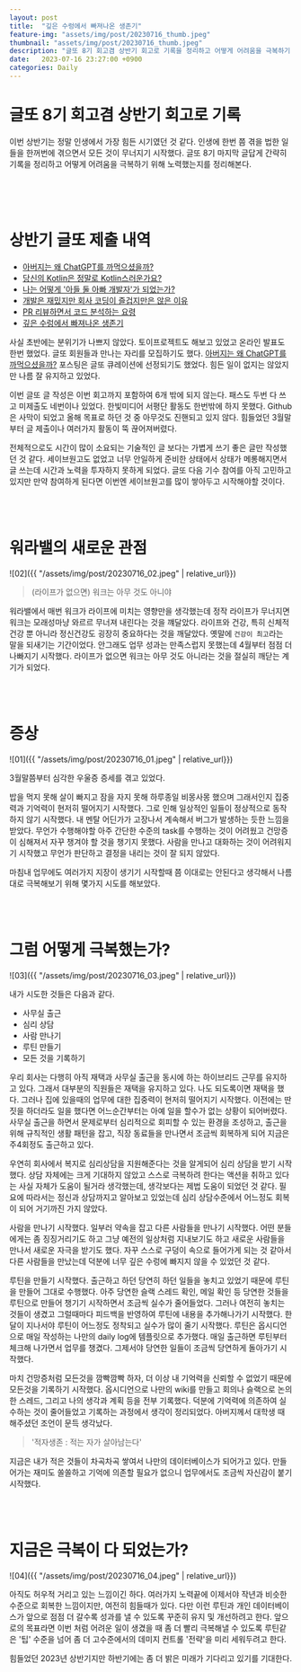 ```yaml
---
layout: post
title:  "깊은 수렁에서 빠져나온 생존기"
feature-img: "assets/img/post/20230716_thumb.jpeg"
thumbnail: "assets/img/post/20230716_thumb.jpeg"
description: "글또 8기 회고겸 상반기 회고로 기록을 정리하고 어떻게 어려움을 극복하기 위해 노력했는지를 정리해본다."
date:   2023-07-16 23:27:00 +0900
categories: Daily
---
```


# 글또 8기 회고겸 상반기 회고로 기록

이번 상반기는 정말 인생에서 가장 힘든 시기였던 것 같다. 인생에 한번 쯤 겪을 법한 일들을 한꺼번에 겪으면서 모든 것이 무너지기 시작했다. 글또 8기 마지막 글답게 간략히 기록을 정리하고 어떻게 어려움을 극복하기 위해 노력했는지를 정리해본다.

<br/><br/><br/>

# 상반기 글또 제출 내역

- [아버지는 왜 ChatGPT를 까먹으셨을까?](https://haenarashin.github.io/daily/2023/02/10/Convice_innovation.html)
- [당신의 Kotlin은 정말로 Kotlin스러운가요?](https://haenarashin.github.io/book/2023/02/26/Java_to_Kotlin_review.html)
- [나는 어떻게 '아들 둘 아빠 개발자'가 되었는가?](https://haenarashin.github.io/daily/2023/03/10/Dad_developer_with_2_kids.html)
- [개발은 재밌지만 회사 코딩이 즐겁지만은 않은 이유](https://haenarashin.github.io/daily/2023/05/07/MZ.html)
- [PR 리뷰하면서 코드 분석하는 요령](https://haenarashin.github.io/daily/2023/06/04/How_to_pr_review.html)
- [깊은 수렁에서 빠져나온 생존기](https://haenarashin.github.io/daily/2023/07/16/2023_half_review.html)

사실 초반에는 분위기가 나쁘지 않았다. 토이프로젝트도 해보고 있었고 온라인 발표도 한번 했었다. 글또 회원들과 만나는 자리를 모집하기도 했다. [아버지는 왜 ChatGPT를 까먹으셨을까?](https://haenarashin.github.io/daily/2023/02/10/Convice_innovation.html) 포스팅은 글또 큐레이션에 선정되기도 했었다. 힘든 일이 없지는 않았지만 나름 잘 유지하고 있었다.

이번 글또 글 작성은 이번 회고까지 포함하여 6개 밖에 되지 않는다. 패스도 두번 다 쓰고 미제출도 네번이나 있었다. 한빛미디어 서평단 활동도 한번밖에 하지 못했다. Github은 사막이 되었고 올해 목표로 하던 것 중 아무것도 진핸되고 있지 않다. 힘들었던 3월말부터 글 제출이나 여러가지 활동이 뚝 끊어져버렸다. 

전체적으로도 시간이 많이 소요되는 기술적인 글 보다는 가볍게 쓰기 좋은 글만 작성했던 것 같다. 세이브원고도 없었고 너무 안일하게 준비한 상태에서 상태가 메롱해지면서 글 쓰는데 시간과 노력을 투자하지 못하게 되었다. 글또 다음 기수 참여를 아직 고민하고 있지만 만약 참여하게 된다면 이번엔 세이브원고를 많이 쌓아두고 시작해야할 것이다.

<br/><br/>

# 워라밸의 새로운 관점

![02]({{ "/assets/img/post/20230716_02.jpeg" | relative_url}})<br/>

> (라이프가 없으면) 워크는 아무 것도 아니야

워라밸에서 매번 워크가 라이프에 미치는 영향만을 생각했는데 정작 라이프가 무너지면 워크는 모래성마냥 와르르 무너져 내린다는 것을 꺠달았다. 라이프와 건강, 특히 신체적 건강 뿐 아니라 정신건강도 굉장히 중요하다는 것을 깨달았다. 옛말에 `건강이 최고`라는 말을 되새기는 기간이었다. 안그래도 업무 성과는 만족스럽지 못했는데 4월부터 점점 더 나빠지기 시작했다. 라이프가 없으면 워크는 아무 것도 아니라는 것을 절실히 깨닫는 계기가 되었다.

<br/><br/>

# 증상

![01]({{ "/assets/img/post/20230716_01.jpeg" | relative_url}})<br/>

3월말쯤부터 심각한 우울증 증세를 겪고 있었다. 

밥을 먹지 못해 살이 빠지고 잠을 자지 못해 하루종일 비몽사몽 했으며 그래서인지 집중력과 기억력이 현저히 떨어지기 시작했다. 그로 인해 일상적인 일들이 정상적으로 동작하지 않기 시작했다. 내 멘탈 어딘가가 고장나서 계속해서 버그가 발생하는 듯한 느낌을 받았다. 무언가 수행해야할 아주 간단한 수준의 task를 수행하는 것이 어려웠고 건망증이 심해져서 자꾸 챙겨야 할 것을 챙기지 못했다. 사람을 만나고 대화하는 것이 어려워지기 시작했고 무언가 판단하고 결정을 내리는 것이 잘 되지 않았다.

마침내 업무에도 여러가지 지장이 생기기 시작할때 쯤 이대로는 안된다고 생각해서 나름대로 극복해보기 위해 몇가지 시도를 해보았다.

<br/><br/>

# 그럼 어떻게 극복했는가?

![03]({{ "/assets/img/post/20230716_03.jpeg" | relative_url}})<br/>

내가 시도한 것들은 다음과 같다.

- 사무실 출근
- 심리 상담
- 사람 만나기
- 루틴 만들기
- 모든 것을 기록하기

우리 회사는 다행히 아직 재택과 사무실 출근을 동시에 하는 하이브리드 근무를 유지하고 있다. 그래서 대부분의 직원들은 재택을 유지하고 있다. 나도 되도록이면 재택을 했다. 그러나 집에 있을때의 업무에 대한 집중력이 현저히 떨어지기 시작했다. 이전에는 딴짓을 하더라도 일을 했다면 어느순간부터는 아예 일을 할수가 없는 상황이 되어버렸다. 사무실 출근을 하면서 문제로부터 심리적으로 회피할 수 있는 환경을 조성하고, 출근을 위해 규칙적인 생활 패턴을 잡고, 직장 동료들을 만나면서 조금씩 회복하게 되어 지금은 주4회정도 출근하고 있다. 

우연히 회사에서 복지로 심리상담을 지원해준다는 것을 알게되어 심리 상담을 받기 시작했다. 상담 자체에는 크게 기대하지 않았고 스스로 극복하려 한다는 액션을 취하고 있다는 사실 자체가 도움이 될거라 생각했는데, 생각보다는 제법 도움이 되었던 것 같다. 필요에 따라서는 정신과 상담까지고 알아보고 있었는데 심리 상담수준에서 어느정도 회복이 되어 거기까진 가지 않았다. 

사람을 만나기 시작했다. 일부러 약속을 잡고 다른 사람들을 만나기 시작했다. 어떤 분들에게는 좀 징징거리기도 하고 그냥 예전의 일상처럼 지내보기도 하고 새로운 사람들을 만나서 새로운 자극을 받기도 했다. 자꾸 스스로 구덩이 속으로 들어가게 되는 것 같아서 다른 사람들을 만났는데 덕분에 너무 깊은 수렁에 빠지지 않을 수 있었던 것 같다. 

루틴을 만들기 시작했다. 출근하고 하던 당연히 하던 일들을 놓치고 있었기 때문에 루틴을 만들어 그대로 수행했다. 아주 당연한 슬랙 스레드 확인, 메일 확인 등 당연한 것들을 루틴으로 만들어 챙기기 시작하면서 조금씩 실수가 줄어들었다. 그러나 여전히 놓치는 것들이 생겼고 그럴때마다 피드백을 반영하여 루틴에 내용을 추가해나가기 시작했다. 한달이 지나서야 루틴이 어느정도 정착되고 실수가 많이 줄기 시작했다. 루틴은 옵시디언으로 매일 작성하는 나만의 daily log에 템플릿으로 추가했다. 매일 출근하면 루틴부터 체크해 나가면서 업무를 챙겼다. 그제서야 당연한 일들이 조금씩 당연하게 돌아가기 시작했다. 

마치 건망증처럼 모든것을 깜빡깜빡 하자, 더 이상 내 기억력을 신뢰할 수 없었기 때문에 모든것을 기록하기 시작했다. 옵시디언으로 나만의 wiki를 만들고 회의나 슬랙으로 논의한 스레드, 그리고 나의 생각과 계획 등을 전부 기록했다. 덕분에 기억력에 의존하여 실수하는 것이 줄어들었고 기록하는 과정에서 생각이 정리되었다. 아버지께서 대학생 때 해주셨던 조언이 문득 생각났다.

> '적자생존 : 적는 자가 살아남는다'

지금은 내가 적은 것들이 차곡차곡 쌓여서 나만의 데이터베이스가 되어가고 있다. 만들어가는 재미도 쏠쏠하고 기억에 의존할 필요가 없으니 업무에서도 조금씩 자신감이 붙기 시작했다.

<br/><br/>


# 지금은 극복이 다 되었는가?

![04]({{ "/assets/img/post/20230716_04.jpeg" | relative_url}})<br/>

아직도 허우적 거리고 있는 느낌이긴 하다. 여러가지 노력끝에 이제서야 작년과 비슷한 수준으로 회복한 느낌이지만, 여전히 힘들때가 있다. 다만 이런 루틴과 개인 데이터베이스가 앞으로 점점 더 갈수록 성과를 낼 수 있도록 꾸준히 유지 및 개선하려고 한다. 앞으로의 목표라면 이번 처럼 어려운 일이 생겼을 때 좀 더 빨리 극복해낼 수 있도록 루틴같은 '팁' 수준을 넘어 좀 더 고수준에서의 데미지 컨트롤 '전략'을 미리 세워두려고 한다. 

힘들었던 2023년 상반기지만 하반기에는 좀 더 밝은 미래가 기다리고 있기를 기대한다. 

<br/><br/><br/>

